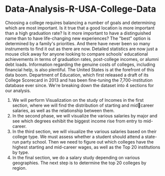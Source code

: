 # Data-Analysis-R-USA-College-Data

Choosing a college requires balancing a number of goals and determining which are most important. Is it true that a good location is 
more important than a high graduation rate? Is it more important to have a distinguished name than to have life-changing new 
experiences? The "best" option is determined by a family's priorities. And there have never been so many instruments to find it out as 
there are now. Detailed statistics are now just a mouse click away for anyone looking to compare schools' educational achievements in 
terms of graduation rates, post-college incomes, or alumni debt loads. Information regarding the genuine costs of colleges, including 
financial help, is also plentiful. The United States is at the forefront of this data boom. Department of Education, which first released a 
draft of its College Scorecard in 2013 and has been fine-tuning the 7,700-institution database ever since. 
We're breaking down the dataset into 4 sections for our analysis. 
1. We will perform Visualization on the study of Incomes in the first section, where we will find the distribution of starting and midcareer salaries, as well as the relationship between them. 
2. In the second phase, we will visualize the various salaries by major and see which degrees exhibit the biggest income rise from 
entry to mid-career. 
3. In the third section, we will visualize the various salaries based on their college type. We must assess whether a student should 
attend a state-run party school. Then we need to figure out which colleges have the highest starting and mid-career wages, as well as 
the Top 20 institutions by type. 
4. In the final section, we do a salary study depending on various geographies. The next step is to determine the top 20 colleges by 
region. 
